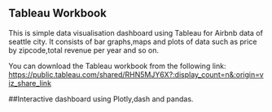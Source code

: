 
## Tableau Workbook
This is simple data visualisation dashboard using Tableau for Airbnb data of seattle city. 
It consists of bar graphs,maps and plots of data such as price by zipcode,total revenue per year and so on.

You can download the Tableau workbook from the following link:
https://public.tableau.com/shared/RHN5MJY6X?:display_count=n&:origin=viz_share_link 


##Interactive dashboard using Plotly,dash and pandas.


